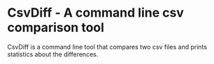 # CsvDiff - A command line csv comparison tool

CsvDiff is a command line tool that compares two csv files and prints statistics about the differences.
